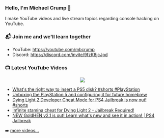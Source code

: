 ### Hello, I'm Michael Crump 👋

I make YouTube videos and live stream topics regarding console hacking on YouTube. 

### 📬 Join me and we'll learn together

- YouTube: https://youtube.com/mbcrump
- Discord: https://discord.com/invite/9fzK8jcJpd

### 📺 Latest YouTube Videos

<div align="center">

[<img src="https://img.shields.io/badge/-Subscribe-red?style=for-the-badge&logo=youtube&logoColor=white"/>](https://www.youtube.com/c/mbcrump?sub_confirmation=1)

</div>

<!-- YOUTUBE:START -->
- [What&#39;s the right way to insert a PS5 disk? #shorts #PlayStation](https://www.youtube.com/watch?v=jG4VnslbonM)
- [Unboxing the PlayStation 5 and configuring it for future homebrew](https://www.youtube.com/watch?v=A070F_8XY0M)
- [Dying Light 2 Developer Cheat Mode for PS4 Jailbreak is now out! #shorts](https://www.youtube.com/watch?v=20KpwBHpcQI)
- [Infinite stamina cheat for Dying Light 2 - Jailbreak Required!](https://www.youtube.com/watch?v=oCnBhmW3Exk)
- [NEW GoldHEN v2.1 is out! Learn what&#39;s new and see it in action! | PS4 Jailbreak](https://www.youtube.com/watch?v=rtgdrtGasa0)
<!-- YOUTUBE:END -->

➡️ [more videos...](https://youtube.com/mbcrump)

